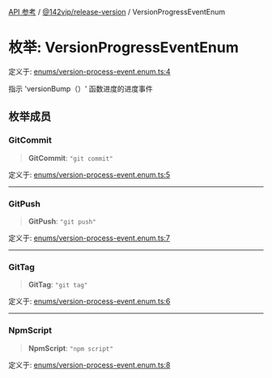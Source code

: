 [API 参考](../../../index.md) / [@142vip/release-version](../index.md) / VersionProgressEventEnum

# 枚举: VersionProgressEventEnum

定义于: [enums/version-process-event.enum.ts:4](https://github.com/142vip/core-x/blob/d59cdcda9f62fc93dcb0efb54c66772997c75711/packages/release-version/src/enums/version-process-event.enum.ts#L4)

指示 'versionBump（）' 函数进度的进度事件

## 枚举成员

### GitCommit

> **GitCommit**: `"git commit"`

定义于: [enums/version-process-event.enum.ts:5](https://github.com/142vip/core-x/blob/d59cdcda9f62fc93dcb0efb54c66772997c75711/packages/release-version/src/enums/version-process-event.enum.ts#L5)

***

### GitPush

> **GitPush**: `"git push"`

定义于: [enums/version-process-event.enum.ts:7](https://github.com/142vip/core-x/blob/d59cdcda9f62fc93dcb0efb54c66772997c75711/packages/release-version/src/enums/version-process-event.enum.ts#L7)

***

### GitTag

> **GitTag**: `"git tag"`

定义于: [enums/version-process-event.enum.ts:6](https://github.com/142vip/core-x/blob/d59cdcda9f62fc93dcb0efb54c66772997c75711/packages/release-version/src/enums/version-process-event.enum.ts#L6)

***

### NpmScript

> **NpmScript**: `"npm script"`

定义于: [enums/version-process-event.enum.ts:8](https://github.com/142vip/core-x/blob/d59cdcda9f62fc93dcb0efb54c66772997c75711/packages/release-version/src/enums/version-process-event.enum.ts#L8)
